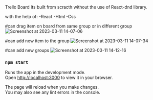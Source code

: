 Trello Board
Its built from scracth without the use of React-dnd library.

with the help of:
-React
-Html
-Css

#can drag item on board from same group or in different group
![Screenshot at 2023-03-11 14-07-06](https://user-images.githubusercontent.com/52403079/224474770-079ef013-6601-4ad5-a5f7-0db54bacf767.png)


#can add new item to the group
![Screenshot at 2023-03-11 14-07-34](https://user-images.githubusercontent.com/52403079/224474814-386d74d6-6ea3-420c-987a-acefecd49059.png)


#can add new groups
![Screenshot at 2023-03-11 14-12-16](https://user-images.githubusercontent.com/52403079/224474833-b767826c-9c1a-4a17-a987-07400f0c4642.png)

### `npm start`

Runs the app in the development mode.\
Open [http://localhost:3000](http://localhost:3000) to view it in your browser.

The page will reload when you make changes.\
You may also see any lint errors in the console.
